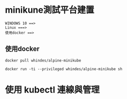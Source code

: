 
# minikune測試平台建置
```
WINDOWS 10 ==>
Linux ===>
使用docker ==>
```
## 使用docker
```
docker pull whindes/alpine-minikube

docker run -ti --privileged whindes/alpine-minikube sh
```

# 使用 kubectl 連線與管理
